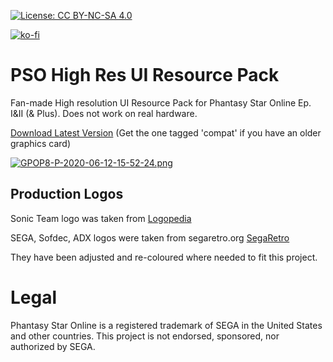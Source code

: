 [![License: CC BY-NC-SA 4.0](https://img.shields.io/badge/License-CC%20BY--NC--SA%204.0-lightgrey.svg)](https://creativecommons.org/licenses/by-nc-sa/4.0/)

[![ko-fi](https://www.ko-fi.com/img/githubbutton_sm.svg)](https://ko-fi.com/T6T416DT1)

# PSO High Res UI Resource Pack
Fan-made High resolution UI Resource Pack for Phantasy Star Online Ep. I&II (& Plus). Does not work on real hardware.

[Download Latest Version](https://github.com/eleriaqueen/pso-highres-ui-resource-pack/releases)
(Get the one tagged 'compat' if you have an older graphics card)

[![GPOP8-P-2020-06-12-15-52-24.png](https://i.postimg.cc/ncRqZtzs/GPOP8-P-2020-06-12-15-52-24.png)](https://postimg.cc/w7N1cZDH)

## Production Logos
Sonic Team logo was taken from [Logopedia](https://www.logos.fandom.com)

SEGA, Sofdec, ADX logos were taken from segaretro.org [SegaRetro](https://www.segaretro.org)

They have been adjusted and re-coloured where needed to fit this project.

# Legal
Phantasy Star Online is a registered trademark of SEGA in the United States and other countries.
This project is not endorsed, sponsored, nor authorized by SEGA.
